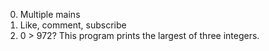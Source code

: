 0. Multiple mains
1. Like, comment, subscribe
2. 0 > 972? This program prints the largest of three integers.

